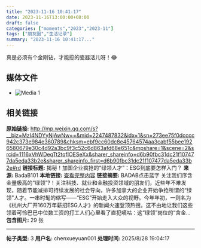 ```yaml
---
title: "2023-11-16 10:41:17"
date: 2023-11-16T13:00:00+08:00
draft: false
categories: ["moments","2023","2023-11"]
tags: ["朋友圈","生活记录"]
summary: "2023-11-16 10:41:17..."
---
```


真是必须有个金刚钻，才能揽的瓷器活儿呀！😂

## 媒体文件

- ![Media 1](/Moments/photos/2023-11-16/202311161041170.jpg)

## 相关链接

**原始链接:** http://mp.weixin.qq.com/s?__biz=MzI4NDYyNjAwNw==&mid=2247487832&idx=1&sn=273ee75f0dcccc942c373e984e360789&chksm=ebf9cc60dc8e45764574aa3cabf55bee1926580679e30c4d92a3bc9f3c52c6d863afd68e651c&mpshare=1&scene=2&srcid=1116xVhWDeqTt2tqflOESeXx&sharer_shareinfo=d6b90fbc31dc21f107477da5eda33b2e&sharer_shareinfo_first=d6b90fbc31dc21f107477da5eda33b2e#rd
**链接标题:** 揭秘！加国企业疯抢的“绿领人才”：ESG到底要怎样入门？
**来源:** BadaB101
**本地链接:** [查看完整内容](/link_content/2023/11/2023-11-16-3/link_content/)
**链接摘要:** BADAB点击蓝字 关注我们序含金量极高的“绿领”?！关注科技、就业和金融投资领域的朋友们，近些年不难发现，随着节能减排可持续发展的社会导向，许多加拿大的企业开始争抢所谓的“绿领”人才。一串时髦的缩写——“ESG”开始走入大众的视野。今年年初，一则名为《杭州大厂开160万年薪招ESG人才》的新闻火速登顶热搜。这不由地让我们这些领着可怜巴巴中位数工资的打工人们心里看了直犯嘀咕：这“绿领”岗位的“含金...
**包含图片:** 29 张

---

**帖子类型:** 3
**用户名:** chenxueyuan001
**处理时间:** 2025/8/28 19:04:17